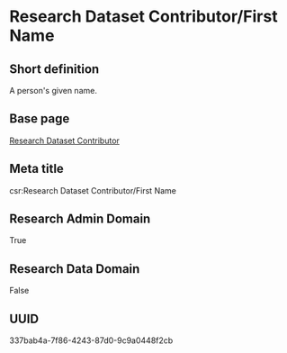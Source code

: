 # Research Dataset Contributor/First Name
## Short definition
A person's given name.
## Base page
[Research Dataset Contributor](../../Objects/Research%20Dataset%20Contributor.md)
## Meta title
csr:Research Dataset Contributor/First Name
## Research Admin Domain
True
## Research Data Domain
False
## UUID
337bab4a-7f86-4243-87d0-9c9a0448f2cb
